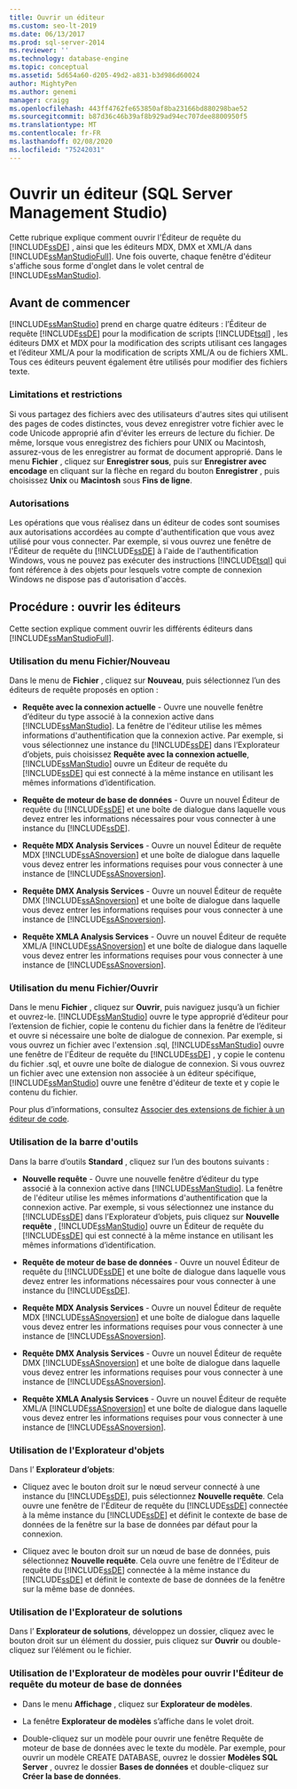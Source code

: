 ```yaml
---
title: Ouvrir un éditeur
ms.custom: seo-lt-2019
ms.date: 06/13/2017
ms.prod: sql-server-2014
ms.reviewer: ''
ms.technology: database-engine
ms.topic: conceptual
ms.assetid: 5d654a60-d205-49d2-a831-b3d986d60024
author: MightyPen
ms.author: genemi
manager: craigg
ms.openlocfilehash: 443ff4762fe653850af8ba23166bd880298bae52
ms.sourcegitcommit: b87d36c46b39af8b929ad94ec707dee8800950f5
ms.translationtype: MT
ms.contentlocale: fr-FR
ms.lasthandoff: 02/08/2020
ms.locfileid: "75242031"
---
```

# <a name="open-an-editor-sql-server-management-studio"></a>Ouvrir un éditeur (SQL Server Management Studio)
  Cette rubrique explique comment ouvrir l'Éditeur de requête du [!INCLUDE[ssDE](../../includes/ssde-md.md)] , ainsi que les éditeurs MDX, DMX et XML/A dans [!INCLUDE[ssManStudioFull](../../includes/ssmanstudiofull-md.md)]. Une fois ouverte, chaque fenêtre d'éditeur s'affiche sous forme d'onglet dans le volet central de [!INCLUDE[ssManStudio](../../includes/ssmanstudio-md.md)].  
  
## <a name="before-you-begin"></a>Avant de commencer  
 [!INCLUDE[ssManStudio](../../includes/ssmanstudio-md.md)] prend en charge quatre éditeurs : l’Éditeur de requête [!INCLUDE[ssDE](../../includes/ssde-md.md)] pour la modification de scripts [!INCLUDE[tsql](../../includes/tsql-md.md)] , les éditeurs DMX et MDX pour la modification des scripts utilisant ces langages et l’éditeur XML/A pour la modification de scripts XML/A ou de fichiers XML. Tous ces éditeurs peuvent également être utilisés pour modifier des fichiers texte.  
  
### <a name="limitations-and-restrictions"></a>Limitations et restrictions  
 Si vous partagez des fichiers avec des utilisateurs d'autres sites qui utilisent des pages de codes distinctes, vous devez enregistrer votre fichier avec le code Unicode approprié afin d'éviter les erreurs de lecture du fichier. De même, lorsque vous enregistrez des fichiers pour UNIX ou Macintosh, assurez-vous de les enregistrer au format de document approprié. Dans le menu **Fichier** , cliquez sur **Enregistrer sous**, puis sur **Enregistrer avec encodage** en cliquant sur la flèche en regard du bouton **Enregistrer** , puis choisissez **Unix** ou **Macintosh** sous **Fins de ligne**.  
  
### <a name="permissions"></a>Autorisations  
 Les opérations que vous réalisez dans un éditeur de codes sont soumises aux autorisations accordées au compte d'authentification que vous avez utilisé pour vous connecter. Par exemple, si vous ouvrez une fenêtre de l'Éditeur de requête du [!INCLUDE[ssDE](../../includes/ssde-md.md)] à l'aide de l'authentification Windows, vous ne pouvez pas exécuter des instructions [!INCLUDE[tsql](../../includes/tsql-md.md)] qui font référence à des objets pour lesquels votre compte de connexion Windows ne dispose pas d'autorisation d'accès.  
  
## <a name="how-to-open-editors"></a>Procédure : ouvrir les éditeurs  
 Cette section explique comment ouvrir les différents éditeurs dans [!INCLUDE[ssManStudioFull](../../includes/ssmanstudiofull-md.md)].  
  
### <a name="using-the-filenew-menu"></a>Utilisation du menu Fichier/Nouveau  
 Dans le menu de **Fichier** , cliquez sur **Nouveau**, puis sélectionnez l’un des éditeurs de requête proposés en option :  
  
-   **Requête avec la connexion actuelle** - Ouvre une nouvelle fenêtre d’éditeur du type associé à la connexion active dans [!INCLUDE[ssManStudio](../../includes/ssmanstudio-md.md)]. La fenêtre de l'éditeur utilise les mêmes informations d'authentification que la connexion active. Par exemple, si vous sélectionnez une instance du [!INCLUDE[ssDE](../../includes/ssde-md.md)] dans l’Explorateur d’objets, puis choisissez **Requête avec la connexion actuelle**, [!INCLUDE[ssManStudio](../../includes/ssmanstudio-md.md)] ouvre un Éditeur de requête du [!INCLUDE[ssDE](../../includes/ssde-md.md)] qui est connecté à la même instance en utilisant les mêmes informations d’identification.  
  
-   **Requête de moteur de base de données** - Ouvre un nouvel Éditeur de requête du [!INCLUDE[ssDE](../../includes/ssde-md.md)] et une boîte de dialogue dans laquelle vous devez entrer les informations nécessaires pour vous connecter à une instance du [!INCLUDE[ssDE](../../includes/ssde-md.md)].  
  
-   **Requête MDX Analysis Services** - Ouvre un nouvel Éditeur de requête MDX [!INCLUDE[ssASnoversion](../../includes/ssasnoversion-md.md)] et une boîte de dialogue dans laquelle vous devez entrer les informations requises pour vous connecter à une instance de [!INCLUDE[ssASnoversion](../../includes/ssasnoversion-md.md)].  
  
-   **Requête DMX Analysis Services** - Ouvre un nouvel Éditeur de requête DMX [!INCLUDE[ssASnoversion](../../includes/ssasnoversion-md.md)] et une boîte de dialogue dans laquelle vous devez entrer les informations requises pour vous connecter à une instance de [!INCLUDE[ssASnoversion](../../includes/ssasnoversion-md.md)].  
  
-   **Requête XMLA Analysis Services** - Ouvre un nouvel Éditeur de requête XML/A [!INCLUDE[ssASnoversion](../../includes/ssasnoversion-md.md)] et une boîte de dialogue dans laquelle vous devez entrer les informations requises pour vous connecter à une instance de [!INCLUDE[ssASnoversion](../../includes/ssasnoversion-md.md)].  
  
### <a name="using-the-fileopen-menu"></a>Utilisation du menu Fichier/Ouvrir  
 Dans le menu **Fichier** , cliquez sur **Ouvrir**, puis naviguez jusqu’à un fichier et ouvrez-le. [!INCLUDE[ssManStudio](../../includes/ssmanstudio-md.md)] ouvre le type approprié d’éditeur pour l’extension de fichier, copie le contenu du fichier dans la fenêtre de l’éditeur et ouvre si nécessaire une boîte de dialogue de connexion. Par exemple, si vous ouvrez un fichier avec l'extension .sql, [!INCLUDE[ssManStudio](../../includes/ssmanstudio-md.md)] ouvre une fenêtre de l'Éditeur de requête du [!INCLUDE[ssDE](../../includes/ssde-md.md)] , y copie le contenu du fichier .sql, et ouvre une boîte de dialogue de connexion. Si vous ouvrez un fichier avec une extension non associée à un éditeur spécifique, [!INCLUDE[ssManStudio](../../includes/ssmanstudio-md.md)] ouvre une fenêtre d'éditeur de texte et y copie le contenu du fichier.  
  
 Pour plus d’informations, consultez [Associer des extensions de fichier à un éditeur de code](associate-file-extensions-to-a-code-editor.md).  
  
### <a name="using-the-toolbar"></a>Utilisation de la barre d'outils  
 Dans la barre d’outils **Standard** , cliquez sur l’un des boutons suivants :  
  
-   **Nouvelle requête** - Ouvre une nouvelle fenêtre d’éditeur du type associé à la connexion active dans [!INCLUDE[ssManStudio](../../includes/ssmanstudio-md.md)]. La fenêtre de l'éditeur utilise les mêmes informations d'authentification que la connexion active. Par exemple, si vous sélectionnez une instance du [!INCLUDE[ssDE](../../includes/ssde-md.md)] dans l’Explorateur d’objets, puis cliquez sur **Nouvelle requête** , [!INCLUDE[ssManStudio](../../includes/ssmanstudio-md.md)] ouvre un Éditeur de requête du [!INCLUDE[ssDE](../../includes/ssde-md.md)] qui est connecté à la même instance en utilisant les mêmes informations d’identification.  
  
-   **Requête de moteur de base de données** - Ouvre un nouvel Éditeur de requête du [!INCLUDE[ssDE](../../includes/ssde-md.md)] et une boîte de dialogue dans laquelle vous devez entrer les informations nécessaires pour vous connecter à une instance du [!INCLUDE[ssDE](../../includes/ssde-md.md)].  
  
-   **Requête MDX Analysis Services** - Ouvre un nouvel Éditeur de requête MDX [!INCLUDE[ssASnoversion](../../includes/ssasnoversion-md.md)] et une boîte de dialogue dans laquelle vous devez entrer les informations requises pour vous connecter à une instance de [!INCLUDE[ssASnoversion](../../includes/ssasnoversion-md.md)].  
  
-   **Requête DMX Analysis Services** - Ouvre un nouvel Éditeur de requête DMX [!INCLUDE[ssASnoversion](../../includes/ssasnoversion-md.md)] et une boîte de dialogue dans laquelle vous devez entrer les informations requises pour vous connecter à une instance de [!INCLUDE[ssASnoversion](../../includes/ssasnoversion-md.md)].  
  
-   **Requête XMLA Analysis Services** - Ouvre un nouvel Éditeur de requête XML/A [!INCLUDE[ssASnoversion](../../includes/ssasnoversion-md.md)] et une boîte de dialogue dans laquelle vous devez entrer les informations requises pour vous connecter à une instance de [!INCLUDE[ssASnoversion](../../includes/ssasnoversion-md.md)].  
  
### <a name="using-object-explorer"></a>Utilisation de l'Explorateur d'objets  
 Dans l’ **Explorateur d’objets**:  
  
-   Cliquez avec le bouton droit sur le nœud serveur connecté à une instance du [!INCLUDE[ssDE](../../includes/ssde-md.md)], puis sélectionnez **Nouvelle requête**. Cela ouvre une fenêtre de l'Éditeur de requête du [!INCLUDE[ssDE](../../includes/ssde-md.md)] connectée à la même instance du [!INCLUDE[ssDE](../../includes/ssde-md.md)] et définit le contexte de base de données de la fenêtre sur la base de données par défaut pour la connexion.  
  
-   Cliquez avec le bouton droit sur un nœud de base de données, puis sélectionnez **Nouvelle requête**. Cela ouvre une fenêtre de l'Éditeur de requête du [!INCLUDE[ssDE](../../includes/ssde-md.md)] connectée à la même instance du [!INCLUDE[ssDE](../../includes/ssde-md.md)] et définit le contexte de base de données de la fenêtre sur la même base de données.  
  
### <a name="using-solution-explorer"></a>Utilisation de l'Explorateur de solutions  
 Dans l’ **Explorateur de solutions**, développez un dossier, cliquez avec le bouton droit sur un élément du dossier, puis cliquez sur **Ouvrir** ou double-cliquez sur l’élément ou le fichier.  
  
### <a name="using-template-browser-to-open-the-database-engine-query-editor"></a>Utilisation de l'Explorateur de modèles pour ouvrir l'Éditeur de requête du moteur de base de données  
  
-   Dans le menu **Affichage** , cliquez sur **Explorateur de modèles**.  
  
-   La fenêtre **Explorateur de modèles** s’affiche dans le volet droit.  
  
-   Double-cliquez sur un modèle pour ouvrir une fenêtre Requête de moteur de base de données avec le texte du modèle. Par exemple, pour ouvrir un modèle CREATE DATABASE, ouvrez le dossier **Modèles SQL Server** , ouvrez le dossier **Bases de données** et double-cliquez sur **Créer la base de données**.  
  
  
